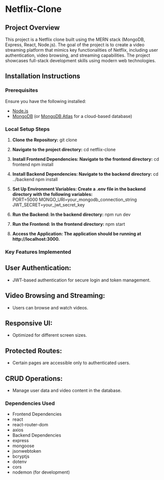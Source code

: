 ﻿# Netflix-Clone

## Project Overview

This project is a Netflix clone built using the MERN stack (MongoDB, Express, React, Node.js). The goal of the project is to create a video streaming platform that mimics key functionalities of Netflix, including user authentication, video browsing, and streaming capabilities. The project showcases full-stack development skills using modern web technologies.

## Installation Instructions

### Prerequisites

Ensure you have the following installed:

- [Node.js](https://nodejs.org/en/download/)
- [MongoDB](https://www.mongodb.com/try/download/community) (or [MongoDB Atlas](https://www.mongodb.com/cloud/atlas) for a cloud-based database)

### Local Setup Steps

1. **Clone the Repository:**
   git clone <repository-url>
 
2. **Navigate to the project directory:**
    cd netflix-clone

3. **Install Frontend Dependencies: Navigate to the frontend directory:**
    cd frontend
    npm install

4. **Install Backend Dependencies: Navigate to the backend directory:**
    cd ../backend
    npm install

5. **Set Up Environment Variables: Create a .env file in the backend directory with the following variables:**  
    PORT=5000
    MONGO_URI=your_mongodb_connection_string
    JWT_SECRET=your_jwt_secret_key

6. **Run the Backend: In the backend directory:**
    npm run dev
    
7. **Run the Frontend: In the frontend directory:**
    npm start

8. **Access the Application: The application should be running at http://localhost:3000.**

### Key Features Implemented

## User Authentication:
- JWT-based authentication for secure login and token management.
## Video Browsing and Streaming:
- Users can browse and watch videos.
## Responsive UI:
- Optimized for different screen sizes.
## Protected Routes:
- Certain pages are accessible only to authenticated users.
## CRUD Operations:
- Manage user data and video content in the database.

### Dependencies Used
- Frontend Dependencies
- react
- react-router-dom
- axios
- Backend Dependencies
- express
- mongoose
- jsonwebtoken
- bcryptjs
- dotenv
- cors
- nodemon (for development)
